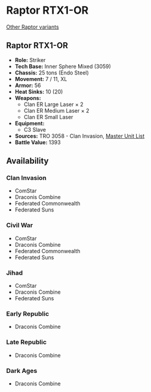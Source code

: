# Raptor RTX1-OR

[Other Raptor variants](../raptor.md)

## Raptor RTX1-OR
- **Role:** Striker
- **Tech Base:** Inner Sphere Mixed (3059)
- **Chassis:** 25 tons (Endo Steel)
- **Movement:** 7 / 11, XL
- **Armor:** 56
- **Heat Sinks:** 10 (20)
- **Weapons:**
  - Clan ER Large Laser × 2
  - Clan ER Medium Laser × 2
  - Clan ER Small Laser
- **Equipment:**
  - C3 Slave
- **Sources:** TRO 3058 - Clan Invasion, [Master Unit List](http://masterunitlist.info/Unit/Details/2655/raptor-rtx1-or)
- **Battle Value:** 1393

## Availability

### Clan Invasion
- ComStar
- Draconis Combine
- Federated Commonwealth
- Federated Suns

### Civil War
- ComStar
- Draconis Combine
- Federated Commonwealth
- Federated Suns

### Jihad
- ComStar
- Draconis Combine
- Federated Suns

### Early Republic
- Draconis Combine

### Late Republic
- Draconis Combine

### Dark Ages
- Draconis Combine

